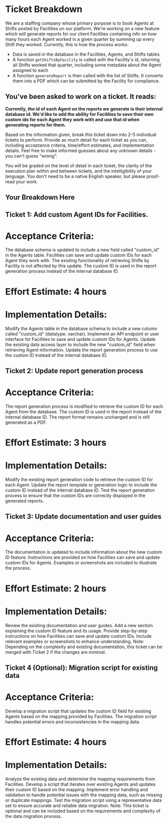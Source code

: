 # Ticket Breakdown

We are a staffing company whose primary purpose is to book Agents at Shifts posted by Facilities on our platform. We're working on a new feature which will generate reports for our client Facilities containing info on how many hours each Agent worked in a given quarter by summing up every Shift they worked. Currently, this is how the process works:

-   Data is saved in the database in the Facilities, Agents, and Shifts tables
-   A function `getShiftsByFacility` is called with the Facility's id, returning all Shifts worked that quarter, including some metadata about the Agent assigned to each
-   A function `generateReport` is then called with the list of Shifts. It converts them into a PDF which can be submitted by the Facility for compliance.

## You've been asked to work on a ticket. It reads:

**Currently, the id of each Agent on the reports we generate is their internal database id. We'd like to add the ability for Facilities to save their own custom ids for each Agent they work with and use that id when generating reports for them.**

Based on the information given, break this ticket down into 2-5 individual tickets to perform. Provide as much detail for each ticket as you can, including acceptance criteria, time/effort estimates, and implementation details. Feel free to make informed guesses about any unknown details - you can't guess "wrong".

You will be graded on the level of detail in each ticket, the clarity of the execution plan within and between tickets, and the intelligibility of your language. You don't need to be a native English speaker, but please proof-read your work.

## Your Breakdown Here

## Ticket 1: Add custom Agent IDs for Facilities.

# Acceptance Criteria:

The database schema is updated to include a new field called "custom_id" in the Agents table.
Facilities can save and update custom IDs for each Agent they work with.
The existing functionality of retrieving Shifts by Facility is not affected by this update.
The custom ID is used in the report generation process instead of the internal database ID.

# Effort Estimate: 4 hours

# Implementation Details:

Modify the Agents table in the database schema to include a new column called "custom_id" (datatype: varchar).
Implement an API endpoint or user interface for Facilities to save and update custom IDs for Agents.
Update the existing data access layer to include the new "custom_id" field when retrieving Agent information.
Update the report generation process to use the custom ID instead of the internal database ID.

## Ticket 2: Update report generation process

# Acceptance Criteria:

The report generation process is modified to retrieve the custom ID for each Agent from the database.
The custom ID is used in the report instead of the internal database ID.
The report format remains unchanged and is still generated as a PDF.

# Effort Estimate: 3 hours

# Implementation Details:

Modify the existing report generation code to retrieve the custom ID for each Agent.
Update the report template or generation logic to include the custom ID instead of the internal database ID.
Test the report generation process to ensure that the custom IDs are correctly displayed in the generated reports.

## Ticket 3: Update documentation and user guides

# Acceptance Criteria:

The documentation is updated to include information about the new custom ID feature.
Instructions are provided on how Facilities can save and update custom IDs for Agents.
Examples or screenshots are included to illustrate the process.

# Effort Estimate: 2 hours

# Implementation Details:

Review the existing documentation and user guides.
Add a new section explaining the custom ID feature and its usage.
Provide step-by-step instructions on how Facilities can save and update custom IDs.
Include relevant examples or screenshots to enhance understanding.
Note: Depending on the complexity and existing documentation, this ticket can be merged with Ticket 2 if the changes are minimal.

## Ticket 4 (Optional): Migration script for existing data

# Acceptance Criteria:

Develop a migration script that updates the custom ID field for existing Agents based on the mapping provided by Facilities.
The migration script handles potential errors and inconsistencies in the mapping data.

# Effort Estimate: 4 hours

# Implementation Details:

Analyze the existing data and determine the mapping requirements from Facilities.
Develop a script that iterates over existing Agents and updates their custom ID based on the mapping.
Implement error handling and validation to handle potential issues with the mapping data, such as missing or duplicate mappings.
Test the migration script using a representative data set to ensure accurate and reliable data migration.
Note: This ticket is optional and can be included based on the requirements and complexity of the data migration process.
